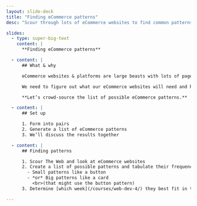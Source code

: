 ```yaml
---
layout: slide-deck
title: "Finding eCommerce patterns"
desc: "Scour through lots of eCommerce websites to find common patterns & generate a list."

slides:
  - type: super-big-text
    content: |
      **Finding eCommerce patterns**

  - content: |
      ## What & why

      eCommerce websites & platforms are large beasts with lots of pages & components.

      We need to figure out what our eCommerce websites will need and how they’ll fit into the term.

      **Let’s crowd-source the list of possible eCommerce patterns.**

  - content: |
      ## Set up

      1. Form into pairs
      2. Generate a list of eCommerce patterns
      3. We’ll discuss the results together

  - content: |
      ## Finding patterns

      1. Scour The Web and look at eCommerce websites
      2. Create a list of possible patterns and tabulate their frequency to help determine importance
        - Small patterns like a button
        - *or* Big patterns like a card
          <br>(that might use the button pattern)
      3. Determine [which week](/courses/web-dev-4/) they best fit in the term

---
```

